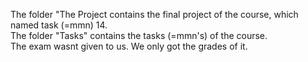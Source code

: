 The folder "The Project contains the final project of the course, which named task (=mmn) 14. </br>
The folder "Tasks" contains the tasks (=mmn's) of the course. </br>
The exam wasnt given to us. We only got the grades of it.
